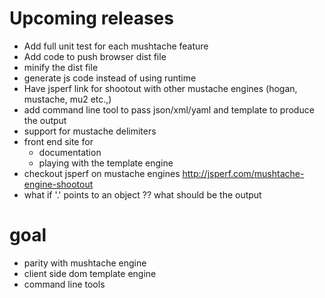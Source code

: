 # Upcoming releases
- Add full unit test for each mushtache feature
- Add code to push browser dist file
- minify the dist file
- generate js code instead of using runtime
- Have jsperf link for shootout with other mustache engines (hogan, mustache, mu2 etc.,)
- add command line tool to pass json/xml/yaml and template to produce the output
- support for mustache delimiters
- front end site for 
  - documentation
  - playing with the template engine 
- checkout jsperf on mustache engines http://jsperf.com/mushtache-engine-shootout
- what if '.' points to an object ?? what should be the output

# goal
- parity with mushtache engine
- client side dom template engine
- command line tools

